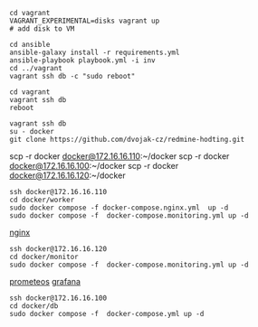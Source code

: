 ```
cd vagrant
VAGRANT_EXPERIMENTAL=disks vagrant up
# add disk to VM
```

```
cd ansible
ansible-galaxy install -r requirements.yml
ansible-playbook playbook.yml -i inv
cd ../vagrant
vagrant ssh db -c "sudo reboot"
```

```
cd vagrant
vagrant ssh db
reboot

vagrant ssh db
su - docker
git clone https://github.com/dvojak-cz/redmine-hodting.git
```

scp -r docker docker@172.16.16.110:~/docker
scp -r docker docker@172.16.16.100:~/docker
scp -r docker docker@172.16.16.120:~/docker

```
ssh docker@172.16.16.110
cd docker/worker
sudo docker compose -f docker-compose.nginx.yml  up -d
sudo docker compose -f  docker-compose.monitoring.yml up -d
```
[nginx](172.16.16.110)

```
ssh docker@172.16.16.120
cd docker/monitor
sudo docker compose -f  docker-compose.monitoring.yml up -d

```
[prometeos](172.16.16.120:9099)
[grafana](172.16.16.120:3000)


```
ssh docker@172.16.16.100
cd docker/db
sudo docker compose -f  docker-compose.yml up -d

```
